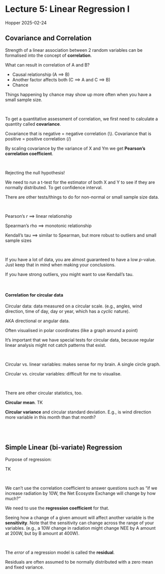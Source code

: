 Lecture 5: Linear Regression I
================
Hopper
2025-02-24

## Covariance and Correlation

Strength of a linear association between 2 random variables can be
formalised into the concept of **correlation**.

What can result in correlation of A and B?

- Causal relationship (A ==\> B)
- Another factor affects both (C ==\> A and C ==\> B)
- Chance

Things happening by chance may show up more often when you have a small
sample size.

<br>

To get a quantitative assessment of correlation, we first need to
calculate a quantity called **covariance**.

Covariance that is negative = negative correlation (\\). Covariance that
is positive = positive correlation (/)

By scaling covariance by the variance of X and Ym we get **Pearson’s
correlation coefficient**.

<br>

Rejecting the null hypothesis!

We need to run a t-test for the estimator of both X and Y to see if they
are normally distributed. To get confidence interval.

There are other tests/things to do for non-normal or small sample size
data.

<br>

Pearson’s *r* ==\> linear relationship

Spearman’s rho ==\> monotonic relationship

Kendall’s tau ==\> similar to Spearman, but more robust to outliers and
small sample sizes

<br>

If you have a lot of data, you are almost guaranteed to have a low
*p*-value. Just keep that in mind when making your conclusions.

If you have strong outliers, you might want to use Kendall’s tau.

<br>

#### Correlation for circular data

Circular data: data measured on a circular scale. (e.g., angles, wind
direction, time of day, day or year, which has a *cyclic* nature).

AKA directional or angular data.

Often visualised in polar coordinates (like a graph around a point)

It’s important that we have special tests for circular data, because
regular linear analysis might not catch patterns that exist.

<br>

Circular vs. linear variables: makes sense for my brain. A single circle
graph.

Circular vs. circular variables: difficult for me to visualise.

<br>

There are other circular statistics, too.

**Circular mean**. TK

**Circular variance** and circular standard deviation. E.g., is wind
direction more variable in this month than that month?

<br> <br>

## Simple Linear (bi-variate) Regression

Purpose of regression:

TK

<br>

We can’t use the correlation coefficient to answer questions such as “if
we increase radiation by 10W, the Net Ecosyste Exchange will change by
how much?”

We need to use the **regression coefficient** for that.

Seeing how a change of a given amount will affect another variable is
the **sensitivity**. Note that the sensitivity can change across the
range of your variables. (e.g., a 10W change in radiation might change
NEE by A amount at 200W, but by B amount at 400W).

<br>

The *error* of a regression model is called the **residual**.

Residuals are often assumed to be normally distributed with a zero mean
and fixed variance.

<br>

